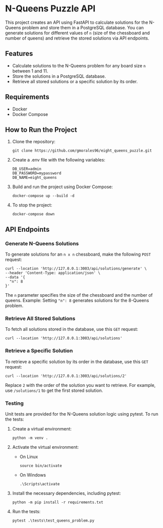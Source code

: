 # N-Queens Puzzle API

This project creates an API using FastAPI to calculate solutions for the N-Queens problem and store them in a PostgreSQL database. You can generate solutions for different values of `n` (size of the chessboard and number of queens) and retrieve the stored solutions via API endpoints.

## Features
- Calculate solutions to the N-Queens problem for any board size `n` between 1 and 11.
- Store the solutions in a PostgreSQL database.
- Retrieve all stored solutions or a specific solution by its order.

## Requirements
- Docker
- Docker Compose

## How to Run the Project

1. Clone the repository:
    ```
    git clone https://github.com/gmorales96/eight_queens_puzzle.git
    ```

2. Create a .env file with the following variables:
    ```
    DB_USER=admin
    DB_PASSWORD=mypassword
    DB_NAME=eight_queens
    ```

3. Build and run the project using Docker Compose:
    ```
    docker-compose up --build -d
    ```

4. To stop the project:
    ```
    docker-compose down
    ```

## API Endpoints

### Generate N-Queens Solutions
To generate solutions for an `n x n` chessboard, make the following `POST` request:

```
curl --location 'http://127.0.0.1:3003/api/solutions/generate' \
--header 'Content-Type: application/json' \
--data '{
  "n": 8
}'
```

The `n` parameter specifies the size of the chessboard and the number of queens.
Example: Setting `"n": 8` generates solutions for the 8-Queens problem.

### Retrieve All Stored Solutions
To fetch all solutions stored in the database, use this `GET` request:

```
curl --location 'http://127.0.0.1:3003/api/solutions'
```

### Retrieve a Specific Solution
To retrieve a specific solution by its order in the database, use this `GET` request:

```
curl --location 'http://127.0.0.1:3003/api/solutions/2'
```

Replace `2` with the order of the solution you want to retrieve. For example, use `/solutions/1` to get the first stored solution.

### Testing
Unit tests are provided for the N-Queens solution logic using pytest. To run the tests:

1. Create a virtual environment:
    ```
    python -m venv .
    ```

2. Activate the virtual environment:
    - On Linux
        ```
        source bin/activate
        ```
    - On Windows
        ```
        .\Scripts\activate
        ```

2. Install the necessary dependencies, including pytest:
    ```
    python -m pip install -r requirements.txt
    ```

3. Run the tests:
    ```
    pytest .\tests\test_queens_problem.py
    ```